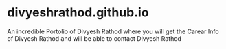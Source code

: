 # divyeshrathod.github.io

An incredible Portolio of Divyesh Rathod where you will get the Carear Info of Divyesh Rathod and will be able to contact Divyesh Rathod
